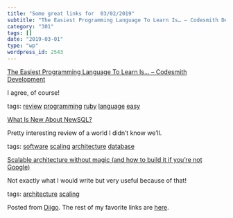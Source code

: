 ```yaml
---
title: "Some great links for  03/02/2019"
subtitle: "The Easiest Programming Language To Learn Is… – Codesmith Development"
category: "301"
tags: []
date: "2019-03-01"
type: "wp"
wordpress_id: 2543
---
```

[The Easiest Programming Language To Learn Is… – Codesmith Development](https://codesmithdev.com/the-easiest-programming-language-to-learn-is/) 

I agree, of course!

 tags: [review](https://www.diigo.com/user/pitosalas/review) [programming](https://www.diigo.com/user/pitosalas/programming) [ruby](https://www.diigo.com/user/pitosalas/ruby) [language](https://www.diigo.com/user/pitosalas/language) [easy](https://www.diigo.com/user/pitosalas/easy)

 [What Is New About NewSQL?](https://softwareengineeringdaily.com/2019/02/24/what-is-new-about-newsql/?utm_source=Software+Weekly&utm_campaign=61604bdda7-EMAIL_CAMPAIGN_12_03_2018_16_23_COPY_01&utm_medium=email&utm_term=0_846fac531b-61604bdda7-183168357) 

Pretty interesting review of a world I didn’t know we’ll. 

 tags: [software](https://www.diigo.com/user/pitosalas/software) [scaling](https://www.diigo.com/user/pitosalas/scaling) [architecture](https://www.diigo.com/user/pitosalas/architecture) [database](https://www.diigo.com/user/pitosalas/database)

 [Scalable architecture without magic (and how to build it if you’re not Google)](https://dev.to/uyouthe/scalable-architecture-without-magic-and-how-to-build-it-if-youre-not-google-336a?utm_source=Newsletter+Subscribers&utm_campaign=8c3d278a03-EMAIL_CAMPAIGN_2019_02_25_01_51&utm_medium=email&utm_term=0_d8f11d5d1e-8c3d278a03-154877025) 

Not exactly what I would write but very useful because of that!

 tags: [architecture](https://www.diigo.com/user/pitosalas/architecture) [scaling](https://www.diigo.com/user/pitosalas/scaling)

Posted from [Diigo](https://www.diigo.com). The rest of my favorite links are [here](https://www.diigo.com/user/pitosalas).